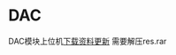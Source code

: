 # DAC
DAC模块上位机[下载资料更新](http://www.ing10bbs.com/forum.php?mod=viewthread&tid=1458&extra=page%3D1)
需要解压res.rar

